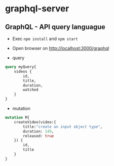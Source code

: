 # graphql-server

## GraphQL - API query languague

* Exec `npm install` and `npm start`
* Open browser on <http://localhost:3000/graphql>

* query
```graphql
query myQuery{
	videos {
		id,
		title,
		duration,
		watched
	}
}
```

* mutation
```graphql
mutation M{
	createVideo(video:{
		title:"create an input object type", 
		duration: 149, 
		released: true
	}) {
		id,
		title
	}
}
```